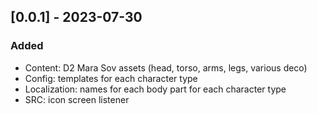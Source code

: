 ## [0.0.1] - 2023-07-30

### Added

- Content: D2 Mara Sov assets (head, torso, arms, legs, various deco)
- Config: templates for each character type
- Localization: names for each body part for each character type
- SRC: icon screen listener
